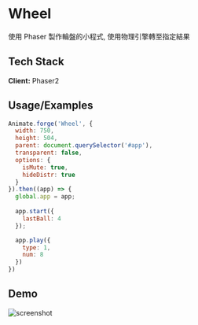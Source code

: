 
# Wheel

使用 Phaser 製作輪盤的小程式, 使用物理引擎轉至指定結果


## Tech Stack

**Client:** Phaser2


## Usage/Examples

```javascript
Animate.forge('Wheel', {
  width: 750,
  height: 504,
  parent: document.querySelector('#app'),
  transparent: false,
  options: {
    isMute: true,
    hideDistr: true
  }
}).then((app) => {
  global.app = app;
  
  app.start({
    lastBall: 4
  });

  app.play({
    type: 1,
    num: 8
  })
})

```


## Demo


![screenshot](./demo.gif)


